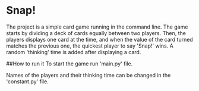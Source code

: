 # Snap!
The project is a simple card game running in the command line. 
The game starts by dividing a deck of cards equally between two players. Then, the players displays one card at the time, 
and when the value of the card turned matches the previous one, the quickest player to say 'Snap!' wins. 
A random 'thinking' time is added after displaying a card.


##How to run it
To start the game run 'main.py' file. 

Names of the players and their thinking time can be changed in the 'constant.py' file. 


